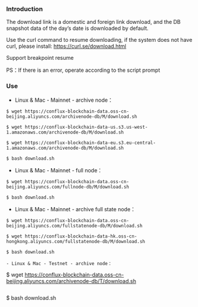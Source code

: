 ### Introduction
The download link is a domestic and foreign link download, and the DB snapshot data of the day’s date is downloaded by default.

Use the curl command to resume downloading, if the system does not have curl, please install: https://curl.se/download.html

Support breakpoint resume

PS：If there is an error, operate according to the script prompt  

### Use
- Linux & Mac - Mainnet - archive node：  
```
$ wget https://conflux-blockchain-data.oss-cn-beijing.aliyuncs.com/archivenode-db/M/download.sh      
```
```
$ wget https://conflux-blockchain-data-us.s3.us-west-1.amazonaws.com/archivenode-db/M/download.sh
```
```
$ wget https://conflux-blockchain-data-eu.s3.eu-central-1.amazonaws.com/archivenode-db/M/download.sh
```
```
$ bash download.sh  
```

- Linux & Mac - Mainnet - full node：  
```
$ wget https://conflux-blockchain-data.oss-cn-beijing.aliyuncs.com/fullnode-db/M/download.sh      
```
```
$ bash download.sh  
```

- Linux & Mac - Mainnet - archive full state node：  
```
$ wget https://conflux-blockchain-data.oss-cn-beijing.aliyuncs.com/fullstatenode-db/M/download.sh   
```
```
$ wget https://conflux-blockchain-data-hk.oss-cn-hongkong.aliyuncs.com/fullstatenode-db/M/download.sh
```
```
$ bash download.sh  

- Linux & Mac - Testnet - archive node：  
```
$ wget https://conflux-blockchain-data.oss-cn-beijing.aliyuncs.com/archivenode-db/T/download.sh  
```
```
$ bash download.sh  
```
